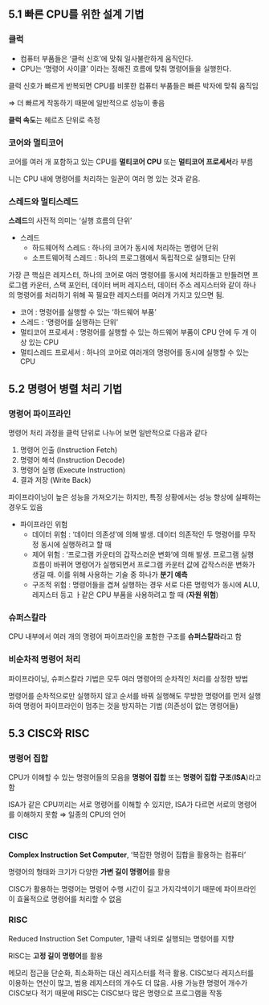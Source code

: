 ## 5.1 빠른 CPU를 위한 설계 기법

### 클럭

- 컴퓨터 부품들은 ‘클럭 신호’에 맞춰 일사불란하게 움직인다.
- CPU는 ‘명령어 사이클’ 이라는 정해진 흐름에 맞춰 명령어들을 실행한다.

클럭 신호가 빠르게 반복되면 CPU를 비롯한 컴퓨터 부품들은 빠른 박자에 맞춰 움직임

⇒ 더 빠르게 작동하기 때문에 일반적으로 성능이 좋음

**클럭 속도**는 헤르츠 단위로 측정

### 코어와 멀티코어

코어를 여러 개 포함하고 있는 CPU를 **멀티코어 CPU** 또는 **멀티코어 프로세서**라 부름

니는 CPU 내에 명령어를 처리하는 일꾼이 여러 명 있는 것과 같음.

### 스레드와 멀티스레드

**스레드**의 사전적 의미는 ‘실행 흐름의 단위’

- 스레드
    - 하드웨어적 스레드 : 하나의 코어가 동시에 처리하는 명령어 단위
    - 소프트웨어적 스레드 : 하나의 프로그램에서 독립적으로 실행되는 단위

가장 큰 핵심은 레지스터, 하나의 코어로 여러 명령어를 동시에 처리하돌고 만들려면 프로그램 카운터, 스택 포인터, 데이터 버퍼 레지스터, 데이터 주소 레지스터와 같이 하나의 명령어를 처리하기 위해 꼭 필요한 레지스터를 여러개 가지고 있으면 됨.

- 코어 : 명령어를 실행할 수 있는 ‘하드웨어 부품’
- 스레드 : ‘명령어를 실행하는 단위’
- 멀티코어 프로세서 : 명령어를 실행할 수 있는 하드웨어 부품이 CPU 안에 두 개 이상 있는 CPU
- 멀티스레드 프로세서 : 하나의 코어로 여러개의 명령어를 동시에 실행할 수 있는 CPU

## 5.2 명령어 병렬 처리 기법

### 명령어 파이프라인

명령어 처리 과정을 클럭 단위로 나누어 보면 일반적으로 다음과 같다

1. 명령어 인출 (Instruction Fetch)
2. 명령어 해석 (Instruction Decode)
3. 명령어 실행 (Execute Instruction)
4. 결과 저장 (Write Back)

파이프라이닝이 높은 성능을 가져오기는 하지만, 특정 상황에서는 성능 향상에 실패하는 경우도 있음

- 파이프라인 위험
    - 데이터 위험 : ‘데이터 의존성’에 의해 발생. 데이터 의존적인 두 명령어를 무작정 동시에 실행하려고 할 때
    - 제어 위험 : ‘프로그램 카운터의 갑작스러운 변화’에 의해 발생. 프로그램 실행 흐름이 바뀌어 명령어가 실행되면서 프로그램 카운터 값에 갑작스러운 변화가 생길 때. 이를 위해 사용하는 기술 중 하나가 **분기 예측**
    - 구조적 위험 : 명령어들을 겹쳐 실행하는 경우 서로 다른 명령억가 동시에 ALU, 레지스터 등고 ㅏ같은 CPU 부품을 사용하려고 할 때 (**자원 위험**)

### 슈퍼스칼라

CPU 내부에서 여러 개의 명령어 파이프라인을 포함한 구조를 **슈퍼스칼라**라고 함

### 비순차적 명령어 처리

파이프라이닝, 슈퍼스칼라 기법은 모두 여러 명령어의 순차적인 처리를 상정한 방법

명령어를 순차적으로만 실행하지 않고 순서를 바꿔 실행해도 무방한 명령어를 먼저 실행하여 명령어 파이프라인이 멈추는 것을 방지하는 기법 (의존성이 없는 명령어들)

## 5.3 CISC와 RISC

### 명령어 집합

CPU가 이해할 수 있는 명령어들의 모음을 **명령어 집합** 또는 **명령어 집합 구조**(**ISA**)라고 함

ISA가 같은 CPU끼리는 서로 명령어를 이해할 수 있지만, ISA가 다르면 서로의 명령어를 이해하지 못함 ⇒ 일종의 CPU의 언어

### CISC

**Complex Instruction Set Computer**, ‘복잡한 명령어 집합을 활용하는 컴퓨터’

명령어의 형태와 크기가 다양한 **가변 길이 명령어**를 활용

CISC가 활용하는 명령어는 명령어 수행 시간이 길고 가지각색이기 때문에 파이프라인이 효율적으로 명령어를 처리할 수 없음

### RISC

Reduced Instruction Set Computer, 1클럭 내외로 실행되는 명령어를 지향

RISC는 **고정 길이 명령어**를 활용

메모리 접근을 단순화, 최소화하는 대신 레지스터를 적극 활용. CISC보다 레지스터를 이용하는 연산이 많고, 범용 레지스터의 개수도 더 많음. 사용 가능한 명령어 개수가 CISC보다 적기 때문에 RISC는 CISC보다 많은 명령으로 프로그램을 작동
